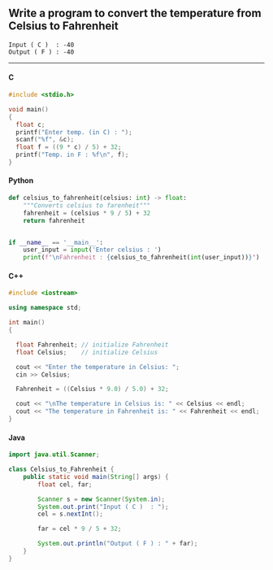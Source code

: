 ## Write a program to convert the temperature from Celsius to Fahrenheit

```
Input ( C )  : -40
Output ( F ) : -40
```

---

<CodeBlock slots="heading, code" repeat="4" languages="C, Python, C++, Java" />

#### C

```c
#include <stdio.h>

void main()
{
  float c;
  printf("Enter temp. (in C) : ");
  scanf("%f", &c);
  float f = ((9 * c) / 5) + 32;
  printf("Temp. in F : %f\n", f);
}
```

#### Python

```python
def celsius_to_fahrenheit(celsius: int) -> float:
    """Converts celsius to farenheit"""
    fahrenheit = (celsius * 9 / 5) + 32
    return fahrenheit


if __name__ == '__main__':
    user_input = input('Enter celsius : ')
    print(f"\nFahrenheit : {celsius_to_fahrenheit(int(user_input))}")
```

#### C++

```cpp
#include <iostream>

using namespace std;

int main()
{

  float Fahrenheit; // initialize Fahrenheit
  float Celsius;    // initialize Celsius

  cout << "Enter the temperature in Celsius: ";
  cin >> Celsius;

  Fahrenheit = ((Celsius * 9.0) / 5.0) + 32;

  cout << "\nThe temperature in Celsius is: " << Celsius << endl;
  cout << "The temperature in Fahrenheit is: " << Fahrenheit << endl;
}
```

#### Java

```java
import java.util.Scanner;

class Celsius_to_Fahrenheit {
    public static void main(String[] args) {
        float cel, far;

        Scanner s = new Scanner(System.in);
        System.out.print("Input ( C )  : ");
        cel = s.nextInt();

        far = cel * 9 / 5 + 32;

        System.out.println("Output ( F ) : " + far);
    }
}
```
